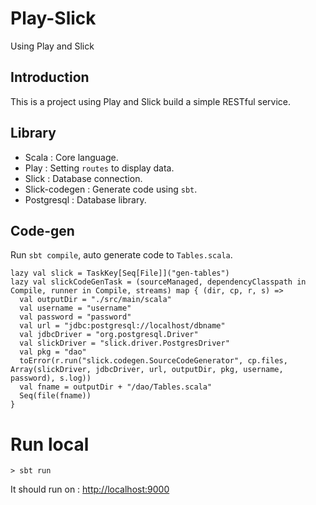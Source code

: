 # Play-Slick
Using Play and Slick

## Introduction
This is a project using Play and Slick build a simple RESTful service.

## Library
* Scala : Core language.
* Play : Setting ```routes``` to display data.
* Slick : Database connection.
* Slick-codegen : Generate code using ```sbt```.
* Postgresql : Database library.

## Code-gen
Run ```sbt compile```, auto generate code to ```Tables.scala```.
```
lazy val slick = TaskKey[Seq[File]]("gen-tables")
lazy val slickCodeGenTask = (sourceManaged, dependencyClasspath in Compile, runner in Compile, streams) map { (dir, cp, r, s) =>
  val outputDir = "./src/main/scala"
  val username = "username"
  val password = "password"
  val url = "jdbc:postgresql://localhost/dbname"
  val jdbcDriver = "org.postgresql.Driver"
  val slickDriver = "slick.driver.PostgresDriver"
  val pkg = "dao"
  toError(r.run("slick.codegen.SourceCodeGenerator", cp.files, Array(slickDriver, jdbcDriver, url, outputDir, pkg, username, password), s.log))
  val fname = outputDir + "/dao/Tables.scala"
  Seq(file(fname))
}
```

# Run local
    > sbt run
It should run on : [http://localhost:9000](http://localhost:9000)
